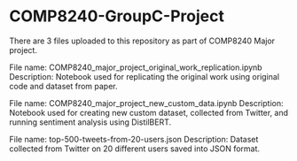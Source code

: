 # COMP8240-GroupC-Project

There are 3 files uploaded to this repository as part of COMP8240 Major project.

File name: COMP8240_major_project_original_work_replication.ipynb
Description: Notebook used for replicating the original work using original code and dataset from paper.

File name: COMP8240_major_project_new_custom_data.ipynb
Description: Notebook used for creating new custom dataset, collected from Twitter, and running sentiment analysis using DistilBERT.

File name: top-500-tweets-from-20-users.json
Description: Dataset collected from Twitter on 20 different users saved into JSON format.

